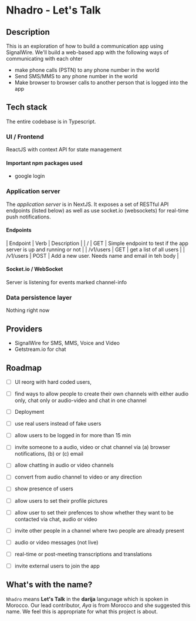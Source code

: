 
#  Nhadro - Let's Talk

##  Description
This is an exploration of how to build a communication app using SignalWire. We'll build a web-based app with the following ways of communicating with each ohter

- make phone calls (PSTN) to any phone number in the world
- Send SMS/MMS to any phone number in the world
- Make browser to browser calls to another person that is logged into the app  

##  Tech stack
The entire codebase is in Typescript.

###  UI / Frontend
ReactJS with context API for state management

#### Important npm packages used
- google login 

###  Application server
The *application server* is in NextJS. It exposes a set of RESTful API endpoints (listed below) as well as use socket.io (websockets) for real-time push notifications.

####  Endpoints
| Endpoint | Verb | Description |
| / | GET | Simple endpoint to test if the app server is up and running or not |
| /v1/users | GET | get a list of all users |
| /v1/users | POST | Add a new user. Needs name and email in teh body |

####  Socket.io / WebSocket 
Server is listening for events marked channel-info 

###  Data persistence layer
Nothing right now

## Providers 
- SignalWire for SMS, MMS, Voice and Video 
- Getstream.io for chat 

##  Roadmap
- [ ] UI reorg with hard coded users, 
- [ ] find ways to allow people to create their own channels with either audio only, chat only or audio-video and chat in one channel
- [ ] Deployment 
- [ ] use real users instead of fake users
- [ ] allow users to be logged in for more than 15 min
- [ ] invite someone to a audio, video or chat channel via (a) browser notifications, (b) or (c) email
- [ ] allow chatting in audio or video channels 
- [ ] convert from audio channel to video or any direction
- [ ] show presence of users 
- [ ] allow users to set their profile pictures
- [ ] allow user to set their prefences to show whether they want to be contacted via chat, audio or video
- [ ] invite other people in a channel where two people are already present 
- [ ] audio or video messages (not live)
- [ ] real-time or post-meeting transcriptions and translations
- [ ] invite external users to join the app 
  

##  What's with the name?
`Nhadro` means **Let's Talk** in the **darija** langunage which is spoken in Morocco. Our lead contributor, *Aya* is from Morocco and she suggested this name. We feel this is appropriate for what this project is about.

